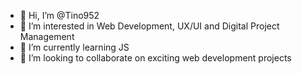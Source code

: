 - 👋 Hi, I’m @Tino952
- 👀 I’m interested in Web Development, UX/UI and Digital Project Management
- 🌱 I’m currently learning JS
- 💞️ I’m looking to collaborate on exciting web development projects

<!---
Tino952/Tino952 is a ✨ special ✨ repository because its `README.md` (this file) appears on your GitHub profile.
You can click the Preview link to take a look at your changes.
--->
